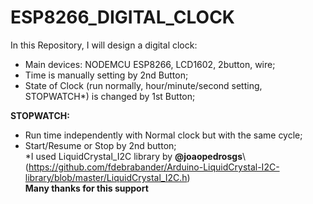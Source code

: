 # ESP8266_DIGITAL_CLOCK
In this Repository, I will design a digital clock:
+ Main devices: NODEMCU ESP8266, LCD1602, 2button, wire;
+ Time is manually setting by 2nd Button;
+ State of Clock (run normally, hour/minute/second setting, STOPWATCH*) is changed by 1st Button;  

**STOPWATCH:**
- Run time independently with Normal clock but with the same cycle;
- Start/Resume or Stop by 2nd button;  \
*I used LiquidCrystal_I2C library by **@joaopedrosgs**\ (https://github.com/fdebrabander/Arduino-LiquidCrystal-I2C-library/blob/master/LiquidCrystal_I2C.h)\
**Many thanks for this support**

